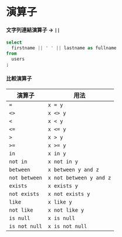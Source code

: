 # 演算子
#### 文字列連結演算子 -> `||`

```sql
select
  firstname || ' ' || lastname as fullname
from
  users
;
```

#### 比較演算子

| 演算子        | 用法                    |
| -             | -                       |
| `=`           | `x = y`                 |
| `<>`          | `x <> y`                |
| `<`           | `x < y`                 |
| `<=`          | `x <= y`                |
| `>`           | `x > y`                 |
| `>=`          | `x >= y`                |
| `in`          | `x in y`                |
| `not in`      | `x not in y`            |
| `between`     | `x between y and z`     |
| `not between` | `x not between y and z` |
| `exists`      | `x exists y`            |
| `not exists`  | `x not exists y`        |
| `like`        | `x like y`              |
| `not like`    | `x not like y`          |
| `is null`     | `x is null`             |
| `is not null` | `x is not null`         |
